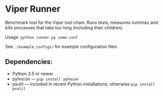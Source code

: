 Viper Runner
========================

Benchmark tool for the Viper tool chain.
Runs tests, measures runtimes and kills processes that take too long (including
their children).

Usage: `python runner.py some.conf`

See `./example_configs/` for example configuration files.

Dependencies:
--------------------------
- Python 3.5 or newer
- pyhocon — `pip install pyhocon`
- psutil — included in recent Python installations; otherwise `pip install psutil`
